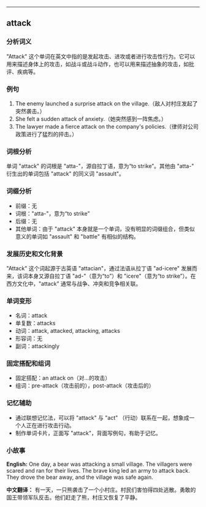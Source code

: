 
---------------
## attack
### 分析词义
"Attack" 这个单词在英文中指的是发起攻击、进攻或者进行攻击性行为。它可以用来描述身体上的攻击，如战斗或战斗动作，也可以用来描述抽象的攻击，如批评、疾病等。

### 例句
1. The enemy launched a surprise attack on the village.（敌人对村庄发起了突然袭击。）
2. She felt a sudden attack of anxiety.（她突然感到一阵焦虑。）
3. The lawyer made a fierce attack on the company's policies.（律师对公司政策进行了猛烈的抨击。）

### 词根分析
单词 "attack" 的词根是 "atta-"，源自拉丁语，意为“to strike”。其他由 "atta-" 衍生出的单词包括 "attack" 的同义词 "assault"。

### 词缀分析
- 前缀：无
- 词根："atta-"，意为“to strike”
- 后缀：无
- 其他单词：由于 "attack" 本身就是一个单词，没有明显的词缀组合，但类似意义的单词如 "assault" 和 "battle" 有相似的结构。

### 发展历史和文化背景
"Attack" 这个词起源于古英语 "attacian"，通过法语从拉丁语 "ad-icere" 发展而来，该词本身又源自拉丁语 "ad-"（意为“to”）和 "icere"（意为“to strike”）。在西方文化中，"attack" 通常与战争、冲突和竞争相关联。

### 单词变形
- 名词：attack
- 单复数：attacks
- 动词：attack, attacked, attacking, attacks
- 形容词：无
- 副词：attackingly

### 固定搭配和组词
- 固定搭配：an attack on（对…的攻击）
- 组词：pre-attack（攻击前的），post-attack（攻击后的）

### 记忆辅助
- 通过联想记忆法，可以将 "attack" 与 "act" （行动）联系在一起，想象成一个人正在进行攻击行动。
- 制作单词卡片，正面写 "attack"，背面写例句，有助于记忆。

### 小故事
**English:**
One day, a bear was attacking a small village. The villagers were scared and ran for their lives. The brave king led an army to attack back. They drove the bear away, and the village was safe again.

**中文翻译：**
有一天，一只熊袭击了一个小村庄。村民们害怕得四处逃散。勇敢的国王带领军队反击。他们赶走了熊，村庄又恢复了平静。

